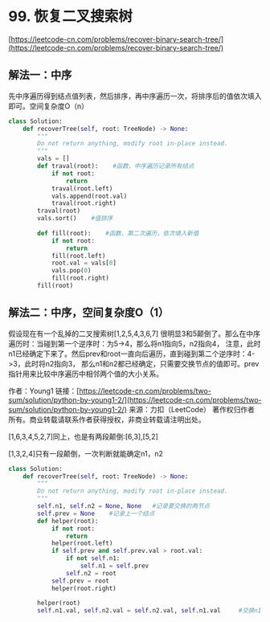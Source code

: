 # 99. 恢复二叉搜索树

[https://leetcode-cn.com/problems/recover-binary-search-tree/](https://leetcode-cn.com/problems/recover-binary-search-tree/)

## 解法一：中序

先中序遍历得到结点值列表，然后排序，再中序遍历一次，将排序后的值依次填入即可。空间复杂度O（n）

```python
class Solution:
    def recoverTree(self, root: TreeNode) -> None:
        """
        Do not return anything, modify root in-place instead.
        """
        vals = []
        def traval(root):    #函数，中序遍历记录所有结点
            if not root:
                return
            traval(root.left)
            vals.append(root.val)
            traval(root.right)
        traval(root)    
        vals.sort()    #值排序
        
        def fill(root):    #函数，第二次遍历，依次填入新值
            if not root:
                return
            fill(root.left)
            root.val = vals[0]
            vals.pop(0)
            fill(root.right)
        fill(root)
```

## 解法二：中序，空间复杂度O（1）

假设现在有一个乱掉的二叉搜索树\[1,2,5,4,3,6,7\] 很明显3和5颠倒了。那么在中序遍历时：当碰到第一个逆序时：为5-&gt;4，那么将n1指向5，n2指向4， 注意，此时n1已经确定下来了。然后prev和root一直向后遍历，直到碰到第二个逆序时：4-&gt;3，此时将n2指向3， 那么n1和n2都已经确定，只需要交换节点的值即可。prev指针用来比较中序遍历中相邻两个值的大小关系。

作者：Young1 链接：[https://leetcode-cn.com/problems/two-sum/solution/python-by-young1-2/](https://leetcode-cn.com/problems/two-sum/solution/python-by-young1-2/) 来源：力扣（LeetCode） 著作权归作者所有。商业转载请联系作者获得授权，非商业转载请注明出处。

\[1,6,3,4,5,2,7\]同上，也是有两段颠倒:\[6,3\],\[5,2\]

\[1,3,2,4\]只有一段颠倒，一次判断就能确定n1，n2

```python
class Solution:
    def recoverTree(self, root: TreeNode) -> None:
        """
        Do not return anything, modify root in-place instead.
        """
        self.n1, self.n2 = None, None   #记录要交换的两节点
        self.prev = None    #记录上一个结点
        def helper(root):
            if not root:
                return
            helper(root.left)
            if self.prev and self.prev.val > root.val:
                if not self.n1:
                    self.n1 = self.prev
                self.n2 = root
            self.prev = root
            helper(root.right)
            
        helper(root)
        self.n1.val, self.n2.val = self.n2.val, self.n1.val     #交换n1，n2的值即
```

